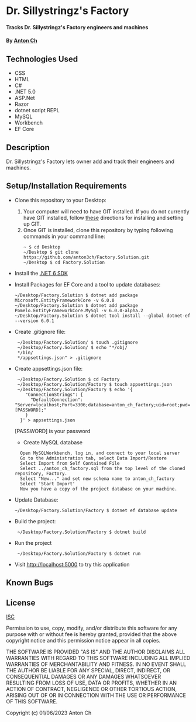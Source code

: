 # Dr. Sillystringz's Factory

#### Tracks Dr. Sillystringz's Factory engineers and machines

#### By [Anton Ch](https://github.com/anton3ch)

## Technologies Used

- CSS
- HTML
- C#
- .NET 5.0
- ASP.Net
- Razor
- dotnet script REPL
- MySQL
- Workbench
- EF Core

## Description

Dr. Sillystringz's Factory lets owner add and track their engineers and machines.

## Setup/Installation Requirements

- Clone this repository to your Desktop:
  1. Your computer will need to have GIT installed. If you do not currently have GIT installed, follow [these](https://docs.github.com/en/get-started/quickstart/set-up-git) directions for installing and setting up GIT.
  2. Once GIT is installed, clone this repository by typing following commands in your command line:
     ```
     ~ $ cd Desktop
     ~/Desktop $ git clone https://github.com/anton3ch/Factory.Solution.git
     ~/Desktop $ cd Factory.Solution
     ```
- Install the [.NET 6 SDK](https://dotnet.microsoft.com/en-us/download/dotnet/6.0)
- Install Packages for EF Core and a tool to update databases:
  ```
  ~/Desktop/Factory.Solution $ dotnet add package Microsoft.EntityFrameworkCore -v 6.0.0
  ~/Desktop/Factory.Solution $ dotnet add package Pomelo.EntityFrameworkCore.MySql -v 6.0.0-alpha.2
  ~/Desktop/Factory.Solution $ dotnet tool install --global dotnet-ef --version 6.0.1
  ```
- Create .gitignore file:
  ```
   ~/Desktop/Factory.Solution/ $ touch .gitignore
   ~/Desktop/Factory.Solution/ $ echo "*/obj/
   */bin/
   */appsettings.json" > .gitignore
  ```
- Create appsettings.json file:
  ```
   ~/Desktop/Factory.Solution $ cd Factory
   ~/Desktop/Factory.Solution/Factory $ touch appsettings.json
   ~/Desktop/Factory.Solution/Factory $ echo '{
      "ConnectionStrings": {
        "DefaultConnection": "Server=localhost;Port=3306;database=anton_ch_factory;uid=root;pwd=[PASSWORD];"
      }
    }' > appsettings.json
  ```
  [PASSWORD] is your password

  - Create MySQL database
  ```
    Open MySQLWorkbench, log in, and connect to your local server
    Go to the Administration tab, select Data Import/Restore
    Select Import from Self Contained File
    Select ../anton_ch_factory.sql from the top level of the cloned repository, Factory.
    Select "New..." and set new schema name to anton_ch_factory
    Select 'Start Import'
    Now you have a copy of the project database on your machine.
  ```

- Update Database:
  ```
  ~/Desktop/Factory.Solution/Factory $ dotnet ef database update
  ```
- Build the project:
  ```
   ~/Desktop/Factory.Solution/Factory $ dotnet build
  ```
- Run the project
  ```
   ~/Desktop/Factory.Solution/Factory $ dotnet run
  ```
- Visit [http://localhost:5000](http://localhost:5000) to try this application

## Known Bugs



## License

[ISC](https://opensource.org/licenses/ISC)

Permission to use, copy, modify, and/or distribute this software for any purpose with or without fee is hereby granted, provided that the above copyright notice and this permission notice appear in all copies.

THE SOFTWARE IS PROVIDED "AS IS" AND THE AUTHOR DISCLAIMS ALL WARRANTIES WITH REGARD TO THIS SOFTWARE INCLUDING ALL IMPLIED WARRANTIES OF MERCHANTABILITY AND FITNESS. IN NO EVENT SHALL THE AUTHOR BE LIABLE FOR ANY SPECIAL, DIRECT, INDIRECT, OR CONSEQUENTIAL DAMAGES OR ANY DAMAGES WHATSOEVER RESULTING FROM LOSS OF USE, DATA OR PROFITS, WHETHER IN AN ACTION OF CONTRACT, NEGLIGENCE OR OTHER TORTIOUS ACTION, ARISING OUT OF OR IN CONNECTION WITH THE USE OR PERFORMANCE OF THIS SOFTWARE.

Copyright (c) 01/06/2023 Anton Ch